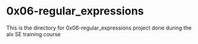 # 0x06-regular_expressions

This is the directory for 0x06-regular_expressions project done during the alx SE training course
